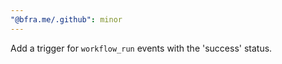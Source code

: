 ```yaml
---
"@bfra.me/.github": minor
---
```


Add a trigger for `workflow_run` events with the 'success' status.
  